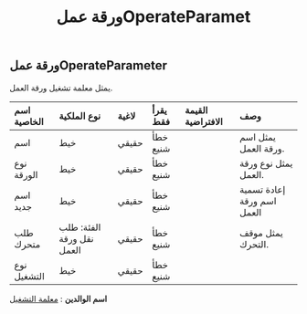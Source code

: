 ﻿---
title: ورقة عملOperateParamet
second_title: Aspose.Cells Cloud Documen
type: docs
url: /ar/specification/model/worksheetoperateparameter/
description: "Aspose.Cells مواصفات النموذج السحابي: ورقة عملOperateParameter. تعامل بسهولة مع Excel ومستندات جداول البيانات الأخرى التي تحتوي على ميزات مثل الفتح والتوليد والتحرير والتقسيم والدمج والمقارنة والتحويل"
kwords: Excel، Office، جدول البيانات، Cloud REST API، WorksheetOperateParameter
weight: 50
---
## **ورقة عملOperateParameter**

 يمثل معلمة تشغيل ورقة العمل.

| اسم الخاصية| نوع الملكية| لاغية| يقرأ فقط| القيمة الافتراضية| وصف|
|:- |:- |:- |:- |:- |:- |
| اسم| خيط| حقيقي| خطأ شنيع|| يمثل اسم ورقة العمل.|
| نوع الورقة| خيط| حقيقي| خطأ شنيع||يمثل نوع ورقة العمل.|
| اسم جديد| خيط| حقيقي| خطأ شنيع|| إعادة تسمية اسم ورقة العمل|
| طلب متحرك| الفئة: طلب نقل ورقة العمل| حقيقي| خطأ شنيع|| يمثل موقف التحرك.|
| نوع التشغيل| خيط| حقيقي| خطأ شنيع|||

**اسم الوالدين** : [معلمة التشغيل](/specification/model/operateparameter)

